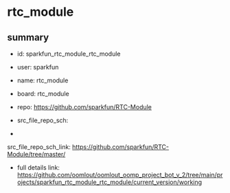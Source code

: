 # rtc_module
 
## summary 
* id: sparkfun_rtc_module_rtc_module
* user: sparkfun
* name: rtc_module
* board: rtc_module
* repo: https://github.com/sparkfun/RTC-Module



* src_file_repo_sch: 
*
 src_file_repo_sch_link: https://github.com/sparkfun/RTC-Module/tree/master/
* full details link: https://github.com/oomlout/oomlout_oomp_project_bot_v_2/tree/main/projects/sparkfun_rtc_module_rtc_module/current_version/working  






